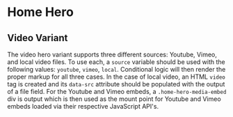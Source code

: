 # Home Hero

## Video Variant

The video hero variant supports three different sources: Youtube, Vimeo, and local video files. To use each, a `source` variable should be used with the following values: `youtube`, `vimeo`, `local`. Conditional logic will then render the proper markup for all three cases. In the case of local video, an HTML `video` tag is created and its `data-src` attribute should be populated with the output of a file field. For the Youtube and Vimeo embeds, a `.home-hero-media-embed` div is output which is then used as the mount point for Youtube and Vimeo embeds loaded via their respective JavaScript API's.